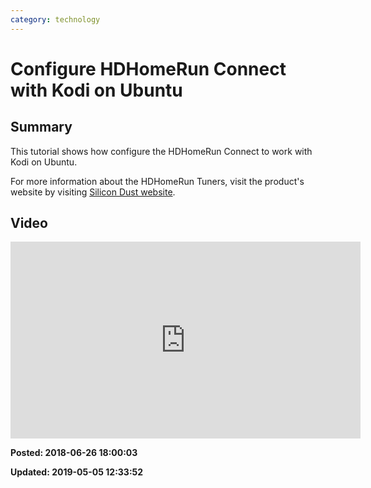 ```yaml
---
category: technology
---
```

# Configure HDHomeRun Connect with Kodi on Ubuntu

## Summary

This tutorial shows how configure the HDHomeRun Connect to work with Kodi on Ubuntu.
 
For more information about the HDHomeRun Tuners, visit the product's website by visiting 
<a href="https://www.silicondust.com" target="_blank">Silicon Dust website</a>.
 
## Video

<iframe width="560" height="315" src="https://www.youtube.com/embed/kKdLCw4fREA" frameborder="0" allow="autoplay; encrypted-media" allowfullscreen=""></iframe>

**Posted: 2018-06-26 18:00:03** 

**Updated: 2019-05-05 12:33:52** 


